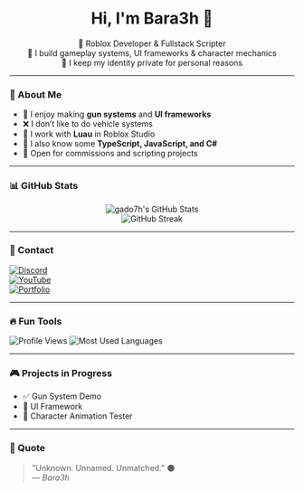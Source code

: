 <h1 align="center">Hi, I'm Bara3h 👋</h1>

<p align="center">
  💼 Roblox Developer & Fullstack Scripter  
  <br/>
  🔧 I build gameplay systems, UI frameworks & character mechanics  
  <br/>
  🌙 I keep my identity private for personal reasons  
</p>

---

### 🧠 About Me
- 🔫 I enjoy making **gun systems** and **UI frameworks**
- ❌ I don’t like to do vehicle systems
- 🧩 I work with **Luau** in Roblox Studio
- 📁 I also know some **TypeScript, JavaScript, and C#**
- 🤝 Open for commissions and scripting projects

---

### 📊 GitHub Stats

<p align="center">
  <img src="https://github-readme-stats.vercel.app/api?username=gado7h&show_icons=true&theme=radical" alt="gado7h's GitHub Stats" />
  <br/>
  <img src="https://github-readme-streak-stats.herokuapp.com/?user=gado7h&theme=radical" alt="GitHub Streak" />
</p>

---

### 🔗 Contact

[![Discord](https://img.shields.io/badge/Discord-Bara3h%230000-5865F2?style=for-the-badge&logo=discord&logoColor=white)](https://discord.com/users/1244725995718840402)  
[![YouTube](https://img.shields.io/badge/YouTube-My_Dev_Videos-red?style=for-the-badge&logo=youtube&logoColor=white)](https://youtube.com)  
[![Portfolio](https://img.shields.io/badge/Portfolio-Pricing%20%26%20Work-blueviolet?style=for-the-badge)](#)

---

### 🔥 Fun Tools

![Profile Views](https://komarev.com/ghpvc/?username=gado7h&color=blueviolet)
![Most Used Languages](https://github-readme-stats.vercel.app/api/top-langs/?username=gado7h&layout=compact&theme=radical)

---

### 🎮 Projects in Progress

- ✅ Gun System Demo  
- 🔄 UI Framework  
- 🧪 Character Animation Tester

---

### 💬 Quote

> "Unknown. Unnamed. Unmatched." 🌑  
> _— Bara3h_
